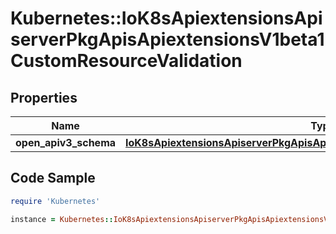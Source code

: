 # Kubernetes::IoK8sApiextensionsApiserverPkgApisApiextensionsV1beta1CustomResourceValidation

## Properties

Name | Type | Description | Notes
------------ | ------------- | ------------- | -------------
**open_apiv3_schema** | [**IoK8sApiextensionsApiserverPkgApisApiextensionsV1beta1JSONSchemaProps**](IoK8sApiextensionsApiserverPkgApisApiextensionsV1beta1JSONSchemaProps.md) |  | [optional] 

## Code Sample

```ruby
require 'Kubernetes'

instance = Kubernetes::IoK8sApiextensionsApiserverPkgApisApiextensionsV1beta1CustomResourceValidation.new(open_apiv3_schema: null)
```



